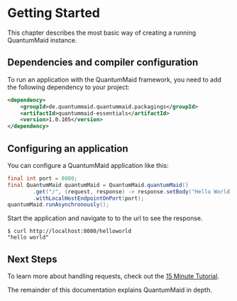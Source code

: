 # Getting Started
This chapter describes the most basic way of creating a running QuantumMaid instance.

## Dependencies and compiler configuration
To run an application with the QuantumMaid framework, you need to add the following dependency to your project:
<!---[CodeSnippet](dependency)-->
```xml
<dependency>
    <groupId>de.quantummaid.quantummaid.packagings</groupId>
    <artifactId>quantummaid-essentials</artifactId>
    <version>1.0.105</version>
</dependency>
```

## Configuring an application

You can configure a QuantumMaid application like this:
<!---[CodeSnippet](configuration)-->
```java
final int port = 8080;
final QuantumMaid quantumMaid = QuantumMaid.quantumMaid()
        .get("/", (request, response) -> response.setBody("Hello World!"))
        .withLocalHostEndpointOnPort(port);
quantumMaid.runAsynchronously();
```
Start the application and navigate to to the url to see the response. 
```
$ curl http://localhost:8080/helloworld
"hello world"
```

## Next Steps

To learn more about handling requests, check out the 
<a href="https://github.com/quantummaid/quantummaid-tutorials/blob/master/basic-tutorial/README.md" target="_blank">15 Minute Tutorial</a>.

The remainder of this documentation explains QuantumMaid in depth.

